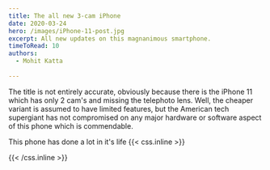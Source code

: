 ```yaml
---
title: The all new 3-cam iPhone
date: 2020-03-24
hero: /images/iPhone-11-post.jpg
excerpt: All new updates on this magnanimous smartphone.
timeToRead: 10
authors:
  - Mohit Katta 
 
---
```


The title is not entirely accurate, obviously because there is the iPhone 11 which has only 2 cam's and missing the telephoto lens. Well, the cheaper variant is assumed to have limited features, but the American tech supergiant has not compromised on any major hardware or software aspect of this phone which is commendable.

This phone has done a lot in it's life
{{< css.inline >}}
<style>
.canon { background: white; width: 100%; height: auto;}
</style>
{{< /css.inline >}}
